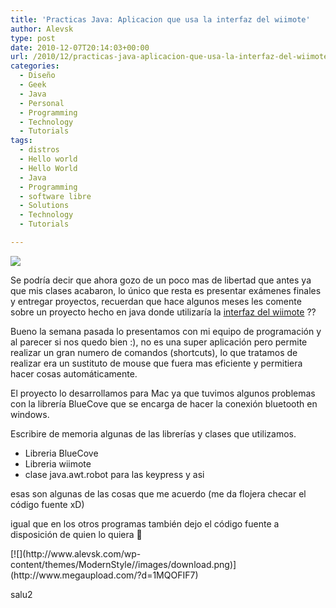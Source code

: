 ```yaml
---
title: 'Practicas Java: Aplicacion que usa la interfaz del wiimote'
author: Alevsk
type: post
date: 2010-12-07T20:14:03+00:00
url: /2010/12/practicas-java-aplicacion-que-usa-la-interfaz-del-wiimote/
categories:
  - Diseño
  - Geek
  - Java
  - Personal
  - Programming
  - Technology
  - Tutorials
tags:
  - distros
  - Hello world
  - Hello World
  - Java
  - Programming
  - software libre
  - Solutions
  - Technology
  - Tutorials

---
```

[![](/images/wiimote_instrucciones.jpg)](http://www.alevsk.com/2010/12/practicas-java-aplicacion-que-usa-la-interfaz-del-wiimote/wiimote_instrucciones/)

Se podría decir que ahora gozo de un poco mas de libertad que antes ya que mis clases acabaron, lo único que resta es presentar exámenes finales y entregar proyectos, recuerdan que hace algunos meses les comente sobre un proyecto hecho en java donde utilizaría la [interfaz del wiimote][1] ??

Bueno la semana pasada lo presentamos con mi equipo de programación y al parecer si nos quedo bien :), no es una super aplicación pero permite realizar un gran numero de comandos (shortcuts), lo que tratamos de realizar era un sustituto de mouse que fuera mas eficiente y permitiera hacer cosas automáticamente.

El proyecto lo desarrollamos para Mac ya que tuvimos algunos problemas con la librería BlueCove que se encarga de hacer la conexión bluetooth en windows.

Escribire de memoria algunas de las librerías y clases que utilizamos.

  * Libreria BlueCove
  * Libreria wiimote
  * clase java.awt.robot para las keypress y asi

esas son algunas de las cosas que me acuerdo (me da flojera checar el código fuente xD)

igual que en los otros programas también dejo el código fuente a disposición de quien lo quiera 🙂

<div class="demobox">
[![](http://www.alevsk.com/wp-content/themes/ModernStyle//images/download.png)](http://www.megaupload.com/?d=1MQOFIF7)
</div>

salu2

 [1]: http://www.alevsk.com/2010/08/proyecto-wii-nintendo-wiimot/